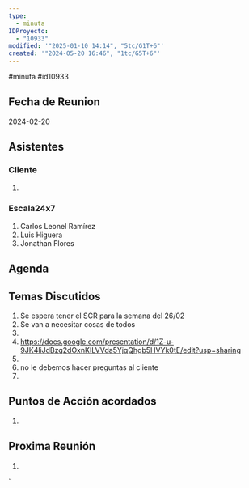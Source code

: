 ```yaml
---
type:
  - minuta
IDProyecto:
  - "10933"
modified: '"2025-01-10 14:14", "5tc/G1T+6"'
created: '"2024-05-20 16:46", "1tc/G5T+6"'
---
```

#minuta 
#id10933 

## Fecha de Reunion
2024-02-20

## Asistentes

### Cliente
1. 
### Escala24x7
1. Carlos Leonel Ramírez
2. Luis Higuera
3. Jonathan Flores

## Agenda

## Temas Discutidos
1. Se espera tener el SCR para la semana del 26/02
2. Se van a necesitar cosas de todos
3. 
4. https://docs.google.com/presentation/d/1Z-u-9JK4liJdBzq2dOxnKILVVda5YjqQhgb5HVYk0tE/edit?usp=sharing
5. 
6. no le debemos hacer preguntas al cliente
7. 

## Puntos de Acción acordados
1. 

## Proxima Reunión
1.  

`